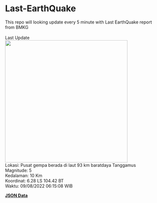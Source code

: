 # Last-EarthQuake
This repo will looking update every 5 minute with Last EarthQuake report from BMKG
<br>
<br>
Last Update
<br>
<img src="https://ews.bmkg.go.id/TEWS/data/20220809061508.mmi.jpg" width="400"/>
<br>
Lokasi: Pusat gempa berada di laut 93 km baratdaya Tanggamus <br>
Magnitude: 5 <br>
Kedalaman: 10 Km <br>
Koordinat: 6.28 LS 104.42 BT <br>
Waktu: 09/08/2022 06:15:08 WIB <br>

<a href="./data/data.json">**JSON Data**</a>
